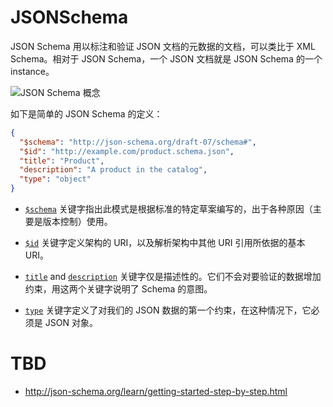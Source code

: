 # JSONSchema

JSON Schema 用以标注和验证 JSON 文档的元数据的文档，可以类比于 XML Schema。相对于 JSON Schema，一个 JSON 文档就是 JSON Schema 的一个 instance。

![JSON Schema 概念](https://s2.ax1x.com/2019/09/02/nP1GSs.png)

如下是简单的 JSON Schema 的定义：

```json
{
  "$schema": "http://json-schema.org/draft-07/schema#",
  "$id": "http://example.com/product.schema.json",
  "title": "Product",
  "description": "A product in the catalog",
  "type": "object"
}
```

- [`$schema`](http://json-schema.org/latest/json-schema-core.html#rfc.section.7) 关键字指出此模式是根据标准的特定草案编写的，出于各种原因（主要是版本控制）使用。

- [`$id`](http://json-schema.org/latest/json-schema-core.html#rfc.section.8.2) 关键字定义架构的 URI，以及解析架构中其他 URI 引用所依据的基本 URI。

- [`title`](http://json-schema.org/latest/json-schema-validation.html#rfc.section.10.1) and [`description`](http://json-schema.org/latest/json-schema-validation.html#rfc.section.10.1) 关键字仅是描述性的。它们不会对要验证的数据增加约束，用这两个关键字说明了 Schema 的意图。

- [`type`](http://json-schema.org/latest/json-schema-validation.html#rfc.section.6.1.1) 关键字定义了对我们的 JSON 数据的第一个约束，在这种情况下，它必须是 JSON 对象。

# TBD

- http://json-schema.org/learn/getting-started-step-by-step.html
